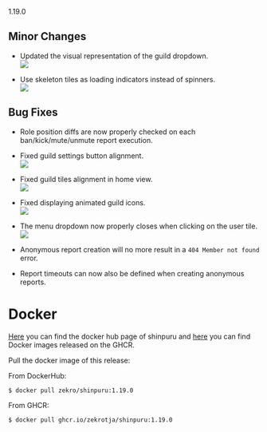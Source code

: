 1.19.0

## Minor Changes

- Updated the visual representation of the guild dropdown.  
  ![](https://i.imgur.com/zg6Sf2l.png)

- Use skeleton tiles as loading indicators instead of spinners.  
  ![](https://user-images.githubusercontent.com/16734205/126753381-224a6a62-33ec-4dd0-814e-ab71c0699fa3.gif)

## Bug Fixes

- Role position diffs are now properly checked on each ban/kick/mute/unmute report execution.

- Fixed guild settings button alignment.  
  ![](https://i.imgur.com/6rL1lKD.png)

- Fixed guild tiles alignment in home view.  
  ![](https://i.imgur.com/1nDlAr7.png)

- Fixed displaying animated guild icons.  
  ![](https://i.imgur.com/IbIhS7p.gif)

- The menu dropdown now properly closes when clicking on the user tile.  
  ![](https://i.imgur.com/0uYa7Qd.gif)

- Anonymous report creation will no more result in a `404 Member not found` error.

- Report timeouts can now also be defined when creating anonymous reports.

# Docker

[Here](https://hub.docker.com/r/zekro/shinpuru) you can find the docker hub page of shinpuru and [here](https://github.com/zekroTJA?tab=packages&repo_name=shinpuru) you can find Docker images released on the GHCR.

Pull the docker image of this release:

From DockerHub:

```
$ docker pull zekro/shinpuru:1.19.0
```

From GHCR:

```
$ docker pull ghcr.io/zekrotja/shinpuru:1.19.0
```
